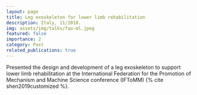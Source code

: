 ```yaml
---
layout: page
title: Leg exoskeleton for lower limb rehabilitation
description: Italy, 11/2018.
img: assets/img/talks/fao-ml.jpeg
featured: false
importance: 2
category: Past
related_publications: true
---
```


Presented the design and development of a leg exoskeleton to support lower limb rehabilitation at the International Federation for the
Promotion of Mechanism and Machine Science conference (IFToMM) {% cite shen2019customized %}.
